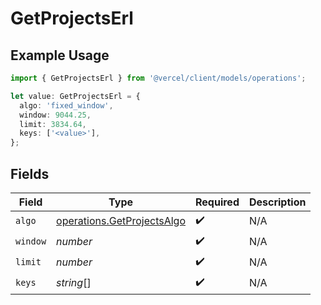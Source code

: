 # GetProjectsErl

## Example Usage

```typescript
import { GetProjectsErl } from '@vercel/client/models/operations';

let value: GetProjectsErl = {
  algo: 'fixed_window',
  window: 9044.25,
  limit: 3834.64,
  keys: ['<value>'],
};
```

## Fields

| Field    | Type                                                                     | Required           | Description |
| -------- | ------------------------------------------------------------------------ | ------------------ | ----------- |
| `algo`   | [operations.GetProjectsAlgo](../../models/operations/getprojectsalgo.md) | :heavy_check_mark: | N/A         |
| `window` | _number_                                                                 | :heavy_check_mark: | N/A         |
| `limit`  | _number_                                                                 | :heavy_check_mark: | N/A         |
| `keys`   | _string_[]                                                               | :heavy_check_mark: | N/A         |
